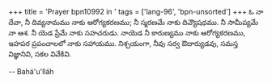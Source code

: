 +++
title = 'Prayer bpn10992 in '
tags = ['lang-96', 'bpn-unsorted']
+++
ఓ నా దేవా, నీ దివ్యనామము నాకు ఆరోగ్యకరణము; నీ స్మరణమే నాకు దివ్యౌషధము. నీ సామీప్యమే నా ఆశ. నీ యెడ ప్రేమే నాకు సహచరుడు. నాయెడ నీ కారుణ్యము నాకు ఆరోగ్యకరణము, ఇహపర ప్రపంచాలలో నాకు సహాయము. నిశ్చయంగా, నీవు సర్వ ఔదార్యుడవు, సమస్త విజ్ఞానివి, సకల వివేకివి.

-- Bahá'u'lláh
